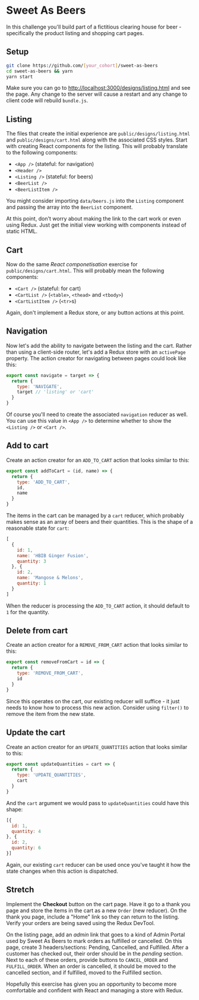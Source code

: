 # Sweet As Beers

In this challenge you'll build part of a fictitious clearing house for beer - specifically the product listing and shopping cart pages.


## Setup

```sh
git clone https://github.com/[your_cohort]/sweet-as-beers
cd sweet-as-beers && yarn
yarn start
```

Make sure you can go to [http://localhost:3000/designs/listing.html](http://localhost:3000/designs/listing.html) and see the page. Any change to the server will cause a restart and any change to client code will rebuild `bundle.js`.


## Listing

The files that create the initial experience are `public/designs/listing.html` and `public/designs/cart.html` along with the associated CSS styles. Start with creating React components for the listing. This will probably translate to the following components:

* `<App />` (stateful: for navigation)
* `<Header />`
* `<Listing />` (stateful: for beers)
* `<BeerList />`
* `<BeerListItem />`

You might consider importing `data/beers.js` into the `Listing` component and passing the array into the `BeerList` component.

At this point, don't worry about making the link to the cart work or even using Redux. Just get the initial view working with components instead of static HTML.


## Cart

Now do the same _React componetisation_ exercise for `public/designs/cart.html`. This will probably mean the following components:

* `<Cart />` (stateful: for cart)
* `<CartList />` (`<table>`, `<thead>` and `<tbody>`)
* `<CartListItem />` (`<tr>`s)

Again, don't implement a Redux store, or any button actions at this point.


## Navigation

Now let's add the ability to navigate between the listing and the cart. Rather than using a client-side router, let's add a Redux store with an `activePage` property. The action creator for navigating between pages could look like this:

```js
export const navigate = target => {
  return {
    type: 'NAVIGATE',
    target // 'listing' or 'cart'
  }
}
```

Of course you'll need to create the associated `navigation` reducer as well. You can use this value in `<App />` to determine whether to show the `<Listing />` or `<Cart />`.


## Add to cart

Create an action creator for an `ADD_TO_CART` action that looks similar to this:

```js
export const addToCart = (id, name) => {
  return {
    type: 'ADD_TO_CART',
    id,
    name
  }
}
```

The items in the cart can be managed by a `cart` reducer, which probably makes sense as an array of beers and their quantities. This is the shape of a reasonable state for `cart`:

```js
[
  {
    id: 1,
    name: 'HBIB Ginger Fusion',
    quantity: 3
  }, {
    id: 2,
    name: 'Mangose & Melons',
    quantity: 1
  }
]
```

When the reducer is processing the `ADD_TO_CART` action, it should default to `1` for the quantity.


## Delete from cart

Create an action creator for a `REMOVE_FROM_CART` action that looks similar to this:

```js
export const removeFromCart = id => {
  return {
    type: 'REMOVE_FROM_CART',
    id
  }
}
```

Since this operates on the cart, our existing reducer will suffice - it just needs to know how to process this new action. Consider using `filter()` to remove the item from the new state.


## Update the cart

Create an action creator for an `UPDATE_QUANTITIES` action that looks similar to this:

```js
export const updateQuantities = cart => {
  return {
    type: 'UPDATE_QUANTITIES',
    cart
  }
}
```

And the `cart` argument we would pass to `updateQuantities` could have this shape:

```js
[{
  id: 1,
  quantity: 4
}, {
  id: 2,
  quantity: 6
}]
```

Again, our existing `cart` reducer can be used once you've taught it how the state changes when this action is dispatched.


## Stretch

Implement the **Checkout** button on the cart page. Have it go to a thank you page and store the items in the cart as a new `Order` (new reducer). On the thank you page, include a "Home" link so they can return to the listing. Verify your orders are being saved using the Redux DevTool.

On the listing page, add an _admin_ link that goes to a kind of Admin Portal used by Sweet As Beers to mark orders as fulfilled or cancelled. On this page, create 3 headers/sections: Pending, Cancelled, and Fulfilled. After a customer has checked out, their order should be in the _pending_ section. Next to each of these orders, provide buttons to `CANCEL_ORDER` and `FULFILL_ORDER`. When an order is cancelled, it should be moved to the cancelled section, and if fulfilled, moved to the Fulfilled section.

Hopefully this exercise has given you an opportunity to become more comfortable and confident with React and managing a store with Redux.
